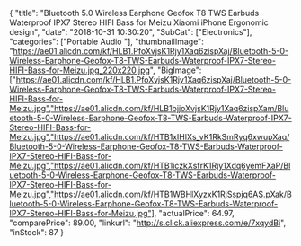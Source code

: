 {
	"title": "Bluetooth 5.0 Wireless Earphone Geofox T8 TWS Earbuds Waterproof IPX7 Stereo HIFI Bass for Meizu Xiaomi iPhone Ergonomic design",
	"date": "2018-10-31 10:30:20",
	"SubCat": ["Electronics"],
	"categories": ["Portable Audio "],
	"thumbnailImage": "https://ae01.alicdn.com/kf/HLB1.PfoXvjsK1Rjy1Xaq6zispXaj/Bluetooth-5-0-Wireless-Earphone-Geofox-T8-TWS-Earbuds-Waterproof-IPX7-Stereo-HIFI-Bass-for-Meizu.jpg_220x220.jpg",
	"BigImage": ["https://ae01.alicdn.com/kf/HLB1.PfoXvjsK1Rjy1Xaq6zispXaj/Bluetooth-5-0-Wireless-Earphone-Geofox-T8-TWS-Earbuds-Waterproof-IPX7-Stereo-HIFI-Bass-for-Meizu.jpg","https://ae01.alicdn.com/kf/HLB1bjjoXvjsK1Rjy1Xaq6zispXam/Bluetooth-5-0-Wireless-Earphone-Geofox-T8-TWS-Earbuds-Waterproof-IPX7-Stereo-HIFI-Bass-for-Meizu.jpg","https://ae01.alicdn.com/kf/HTB1xIHlXs_vK1RkSmRyq6xwupXaq/Bluetooth-5-0-Wireless-Earphone-Geofox-T8-TWS-Earbuds-Waterproof-IPX7-Stereo-HIFI-Bass-for-Meizu.jpg","https://ae01.alicdn.com/kf/HTB1iczkXsfrK1Rjy1Xdq6yemFXaP/Bluetooth-5-0-Wireless-Earphone-Geofox-T8-TWS-Earbuds-Waterproof-IPX7-Stereo-HIFI-Bass-for-Meizu.jpg","https://ae01.alicdn.com/kf/HTB1WBHlXyzxK1RjSspjq6AS.pXak/Bluetooth-5-0-Wireless-Earphone-Geofox-T8-TWS-Earbuds-Waterproof-IPX7-Stereo-HIFI-Bass-for-Meizu.jpg"],
	"actualPrice": 64.97,
	"comparePrice": 89.00,
	"linkurl": "http://s.click.aliexpress.com/e/7xqydBi",
	"inStock": 87
}
